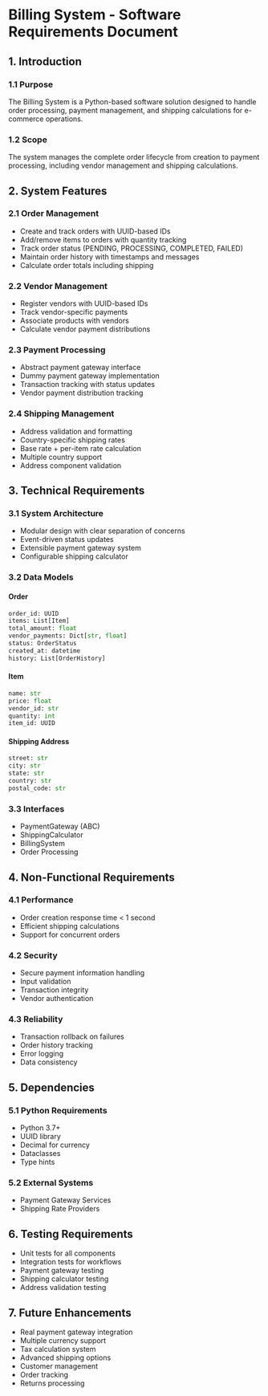 # Billing System - Software Requirements Document

## 1. Introduction
### 1.1 Purpose
The Billing System is a Python-based software solution designed to handle order processing, payment management, and shipping calculations for e-commerce operations.

### 1.2 Scope
The system manages the complete order lifecycle from creation to payment processing, including vendor management and shipping calculations.

## 2. System Features

### 2.1 Order Management
- Create and track orders with UUID-based IDs
- Add/remove items to orders with quantity tracking
- Track order status (PENDING, PROCESSING, COMPLETED, FAILED)
- Maintain order history with timestamps and messages
- Calculate order totals including shipping

### 2.2 Vendor Management
- Register vendors with UUID-based IDs
- Track vendor-specific payments
- Associate products with vendors
- Calculate vendor payment distributions

### 2.3 Payment Processing
- Abstract payment gateway interface
- Dummy payment gateway implementation
- Transaction tracking with status updates
- Vendor payment distribution tracking

### 2.4 Shipping Management
- Address validation and formatting
- Country-specific shipping rates
- Base rate + per-item rate calculation
- Multiple country support
- Address component validation

## 3. Technical Requirements

### 3.1 System Architecture
- Modular design with clear separation of concerns
- Event-driven status updates
- Extensible payment gateway system
- Configurable shipping calculator

### 3.2 Data Models
#### Order
```python
order_id: UUID
items: List[Item]
total_amount: float
vendor_payments: Dict[str, float]
status: OrderStatus
created_at: datetime
history: List[OrderHistory]
```

#### Item
```python
name: str
price: float
vendor_id: str
quantity: int
item_id: UUID
```

#### Shipping Address
```python
street: str
city: str
state: str
country: str
postal_code: str
```

### 3.3 Interfaces
- PaymentGateway (ABC)
- ShippingCalculator
- BillingSystem
- Order Processing

## 4. Non-Functional Requirements

### 4.1 Performance
- Order creation response time < 1 second
- Efficient shipping calculations
- Support for concurrent orders

### 4.2 Security
- Secure payment information handling
- Input validation
- Transaction integrity
- Vendor authentication

### 4.3 Reliability
- Transaction rollback on failures
- Order history tracking
- Error logging
- Data consistency

## 5. Dependencies

### 5.1 Python Requirements
- Python 3.7+
- UUID library
- Decimal for currency
- Dataclasses
- Type hints

### 5.2 External Systems
- Payment Gateway Services
- Shipping Rate Providers

## 6. Testing Requirements
- Unit tests for all components
- Integration tests for workflows
- Payment gateway testing
- Shipping calculator testing
- Address validation testing

## 7. Future Enhancements
- Real payment gateway integration
- Multiple currency support
- Tax calculation system
- Advanced shipping options
- Customer management
- Order tracking
- Returns processing 